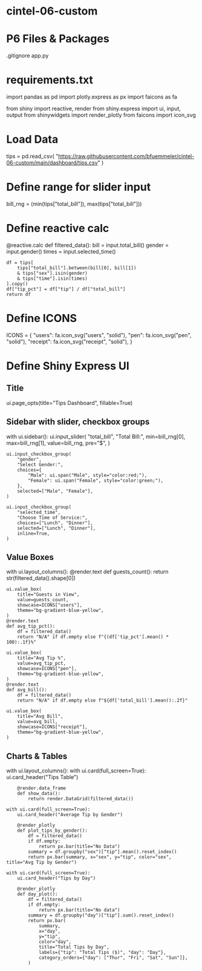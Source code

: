 # cintel-06-custom

# P6 Files & Packages
.gitignore
app.py

# requirements.txt 
import pandas as pd
import plotly.express as px
import faicons as fa

from shiny import reactive, render
from shiny.express import ui, input, output
from shinywidgets import render_plotly
from faicons import icon_svg

# Load Data
tips = pd.read_csv(
    "https://raw.githubusercontent.com/bfuemmeler/cintel-06-custom/main/dashboard/tips.csv"
)
# Define range for slider input
bill_rng = (min(tips["total_bill"]), max(tips["total_bill"]))

# Define reactive calc
@reactive.calc
def filtered_data():
    bill = input.total_bill()
    gender = input.gender()
    times = input.selected_time()

    df = tips[
        tips["total_bill"].between(bill[0], bill[1])
        & tips["sex"].isin(gender)
        & tips["time"].isin(times)
    ].copy()
    df["tip_pct"] = df["tip"] / df["total_bill"]
    return df
    
# Define ICONS
ICONS = {
    "users": fa.icon_svg("users", "solid"),
    "pen": fa.icon_svg("pen", "solid"),
    "receipt": fa.icon_svg("receipt", "solid"),
}
# Define Shiny Express UI
## Title
ui.page_opts(title="Tips Dashboard", fillable=True)
## Sidebar with slider, checkbox groups
with ui.sidebar():
    ui.input_slider(
        "total_bill", 
        "Total Bill:", 
        min=bill_rng[0],
        max=bill_rng[1],
        value=bill_rng,
        pre="$",
    )

    ui.input_checkbox_group(
        "gender",
        "Select Gender:",
        choices={
            "Male": ui.span("Male", style="color:red;"),
            "Female": ui.span("Female", style="color:green;"),
        },
        selected=["Male", "Female"],
    )

    ui.input_checkbox_group(
        "selected_time",
        "Choose Time of Service:",
        choices=["Lunch", "Dinner"],
        selected=["Lunch", "Dinner"],
        inline=True,
    )

## Value Boxes
with ui.layout_columns():
    @render.text
    def guests_count():
        return str(filtered_data().shape[0])
    
    ui.value_box(
        title="Guests in View",
        value=guests_count,
        showcase=ICONS["users"],
        theme="bg-gradient-blue-yellow",
    )
    @render.text
    def avg_tip_pct():
        df = filtered_data()
        return "N/A" if df.empty else f"{(df['tip_pct'].mean() * 100):.1f}%"
        
    ui.value_box(
        title="Avg Tip %",
        value=avg_tip_pct,
        showcase=ICONS["pen"],
        theme="bg-gradient-blue-yellow",
    )
    @render.text
    def avg_bill():
        df = filtered_data()
        return "N/A" if df.empty else f"${df['total_bill'].mean():.2f}"
        
    ui.value_box(
        title="Avg Bill",
        value=avg_bill,
        showcase=ICONS["receipt"],
        theme="bg-gradient-blue-yellow",
    )
## Charts & Tables
with ui.layout_columns():
    with ui.card(full_screen=True):
        ui.card_header("Tips Table")

        @render.data_frame
        def show_data():
            return render.DataGrid(filtered_data())

    with ui.card(full_screen=True):
        ui.card_header("Average Tip by Gender")

        @render_plotly
        def plot_tips_by_gender():
            df = filtered_data()
            if df.empty:
                return px.bar(title="No Data")
            summary = df.groupby("sex")["tip"].mean().reset_index()
            return px.bar(summary, x="sex", y="tip", color="sex", title="Avg Tip by Gender")

    with ui.card(full_screen=True):
        ui.card_header("Tips by Day")

        @render_plotly
        def day_plot():
            df = filtered_data()
            if df.empty:
                return px.bar(title="No data")
            summary = df.groupby("day")["tip"].sum().reset_index()
            return px.bar(
                summary,
                x="day",
                y="tip",
                color="day",
                title="Total Tips by Day",
                labels={"tip": "Total Tips ($)", "day": "Day"},
                category_orders={"day": ["Thur", "Fri", "Sat", "Sun"]},
            )

